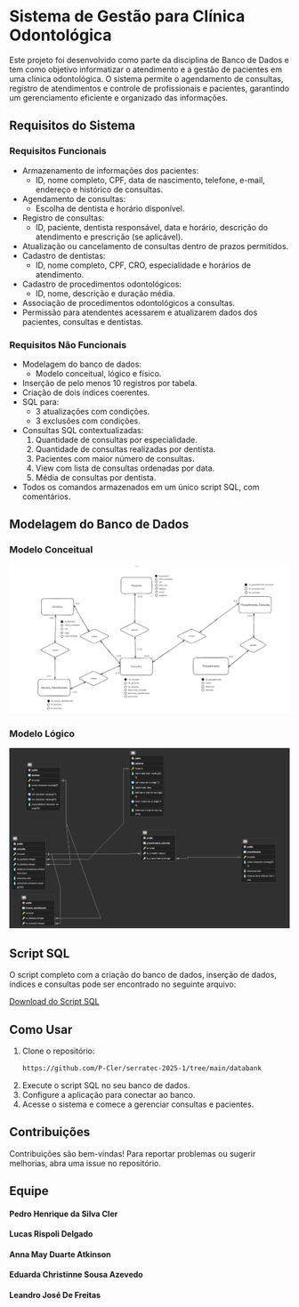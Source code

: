 # Sistema de Gestão para Clínica Odontológica

Este projeto foi desenvolvido como parte da disciplina de Banco de Dados e tem como objetivo informatizar o atendimento e a gestão de pacientes em uma clínica odontológica. O sistema permite o agendamento de consultas, registro de atendimentos e controle de profissionais e pacientes, garantindo um gerenciamento eficiente e organizado das informações.

## Requisitos do Sistema

### Requisitos Funcionais

- Armazenamento de informações dos pacientes:
  - ID, nome completo, CPF, data de nascimento, telefone, e-mail, endereço e histórico de consultas.
- Agendamento de consultas:
  - Escolha de dentista e horário disponível.
- Registro de consultas:
  - ID, paciente, dentista responsável, data e horário, descrição do atendimento e prescrição (se aplicável).
- Atualização ou cancelamento de consultas dentro de prazos permitidos.
- Cadastro de dentistas:
  - ID, nome completo, CPF, CRO, especialidade e horários de atendimento.
- Cadastro de procedimentos odontológicos:
  - ID, nome, descrição e duração média.
- Associação de procedimentos odontológicos a consultas.
- Permissão para atendentes acessarem e atualizarem dados dos pacientes, consultas e dentistas.

### Requisitos Não Funcionais

- Modelagem do banco de dados:
  - Modelo conceitual, lógico e físico.
- Inserção de pelo menos 10 registros por tabela.
- Criação de dois índices coerentes.
- SQL para:
  - 3 atualizações com condições.
  - 3 exclusões com condições.
- Consultas SQL contextualizadas:
  1. Quantidade de consultas por especialidade.
  2. Quantidade de consultas realizadas por dentista.
  3. Pacientes com maior número de consultas.
  4. View com lista de consultas ordenadas por data.
  5. Média de consultas por dentista.
- Todos os comandos armazenados em um único script SQL, com comentários.

## Modelagem do Banco de Dados

### Modelo Conceitual

![Modelo Conceitual](https://github.com/P-Cler/serratec-2025-1/blob/main/databank/assets/Modelo_conceitual_-_clinica_odontologica_grupo_6.jpg)

### Modelo Lógico

![Modelo Lógico](https://github.com/P-Cler/serratec-2025-1/blob/main/databank/assets/odonto.png)

## Script SQL

O script completo com a criação do banco de dados, inserção de dados, índices e consultas pode ser encontrado no seguinte arquivo:

[Download do Script SQL](https://github.com/P-Cler/serratec-2025-1/blob/main/databank/script.sql)

## Como Usar

1. Clone o repositório:
   ```sh
   https://github.com/P-Cler/serratec-2025-1/tree/main/databank
   ```
2. Execute o script SQL no seu banco de dados.
3. Configure a aplicação para conectar ao banco.
4. Acesse o sistema e comece a gerenciar consultas e pacientes.

## Contribuições

Contribuições são bem-vindas! Para reportar problemas ou sugerir melhorias, abra uma issue no repositório.

## Equipe

#### Pedro Henrique da Silva Cler
#### Lucas Rispoli Delgado
#### Anna May Duarte Atkinson
#### Eduarda Christinne Sousa Azevedo
#### Leandro José De Freitas
